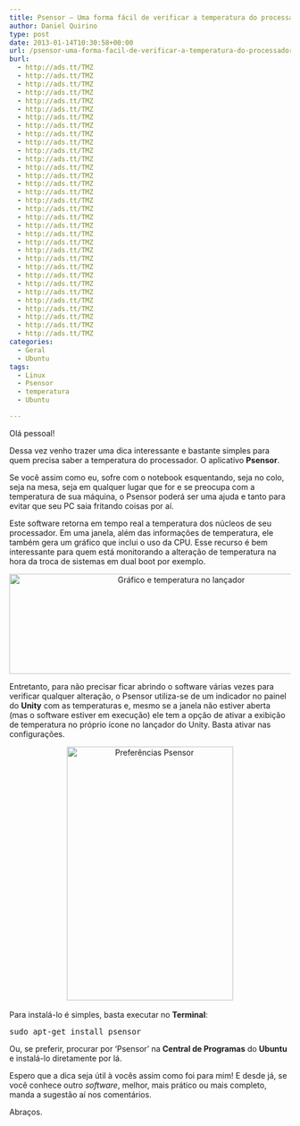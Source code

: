 ```yaml
---
title: Psensor – Uma forma fácil de verificar a temperatura do processador
author: Daniel Quirino
type: post
date: 2013-01-14T10:30:58+00:00
url: /psensor-uma-forma-facil-de-verificar-a-temperatura-do-processador/
burl:
  - http://ads.tt/TMZ
  - http://ads.tt/TMZ
  - http://ads.tt/TMZ
  - http://ads.tt/TMZ
  - http://ads.tt/TMZ
  - http://ads.tt/TMZ
  - http://ads.tt/TMZ
  - http://ads.tt/TMZ
  - http://ads.tt/TMZ
  - http://ads.tt/TMZ
  - http://ads.tt/TMZ
  - http://ads.tt/TMZ
  - http://ads.tt/TMZ
  - http://ads.tt/TMZ
  - http://ads.tt/TMZ
  - http://ads.tt/TMZ
  - http://ads.tt/TMZ
  - http://ads.tt/TMZ
  - http://ads.tt/TMZ
  - http://ads.tt/TMZ
  - http://ads.tt/TMZ
  - http://ads.tt/TMZ
  - http://ads.tt/TMZ
  - http://ads.tt/TMZ
  - http://ads.tt/TMZ
  - http://ads.tt/TMZ
  - http://ads.tt/TMZ
  - http://ads.tt/TMZ
  - http://ads.tt/TMZ
  - http://ads.tt/TMZ
  - http://ads.tt/TMZ
  - http://ads.tt/TMZ
  - http://ads.tt/TMZ
categories:
  - Geral
  - Ubuntu
tags:
  - Linux
  - Psensor
  - temperatura
  - Ubuntu

---
```

Olá pessoal!

Dessa vez venho trazer uma dica interessante e bastante simples para quem precisa saber a temperatura do processador. O aplicativo **Psensor**.

Se você assim como eu, sofre com o notebook esquentando, seja no colo, seja na mesa, seja em qualquer lugar que for e se preocupa com a temperatura de sua máquina, o Psensor poderá ser uma ajuda e tanto para evitar que seu PC saia fritando coisas por aí.

Este software retorna em tempo real a temperatura dos núcleos de seu processador. Em uma janela, além das informações de temperatura, ele também gera um gráfico que inclui o uso da CPU. Esse recurso é bem interessante para quem está monitorando a alteração de temperatura na hora da troca de sistemas em dual boot por exemplo.

<p style="text-align: center;">
  <a href="http://www.ubuntero.com.br/?attachment_id=4353" rel="lightbox"><img class="wp-image-4353 aligncenter" title="Gráfico e temperatura no lançador" alt="Gráfico e temperatura no lançador" src="http://www.ubuntero.com.br/wp-content/uploads/2013/01/Psensor-graph.png" width="600" height="179" /></a>
</p>

Entretanto, para não precisar ficar abrindo o software várias vezes para verificar qualquer alteração, o Psensor utiliza-se de um indicador no painel do **Unity** com as temperaturas e, mesmo se a janela não estiver aberta (mas o software estiver em execução) ele tem a opção de ativar a exibição de temperatura no próprio ícone no lançador do Unity. Basta ativar nas configurações.

<p style="text-align: center;">
  <a href="http://www.ubuntero.com.br/?attachment_id=4354" rel="lightbox"><img class="wp-image-4354 aligncenter" title="Preferências Psensor" alt="Preferências Psensor" src="http://www.ubuntero.com.br/wp-content/uploads/2013/01/preferencias-psensor.png" width="298" height="454" /></a><em><br /> </em>
</p>

<p style="text-align: left;">
  Para instalá-lo é simples, basta executar no <strong>Terminal</strong>:
</p>

<pre class="brush:shell">sudo apt-get install psensor</pre>

<p style="text-align: left;">
  Ou, se preferir, procurar por &#8216;Psensor&#8217; na <strong>Central de Programas</strong> do <strong>Ubuntu</strong> e instalá-lo diretamente por lá.
</p>

<p style="text-align: left;">
  Espero que a dica seja útil à vocês assim como foi para mim! E desde já, se você conhece outro <em>software</em>, melhor, mais prático ou mais completo, manda a sugestão aí nos comentários.
</p>

<p style="text-align: left;">
  Abraços.
</p>